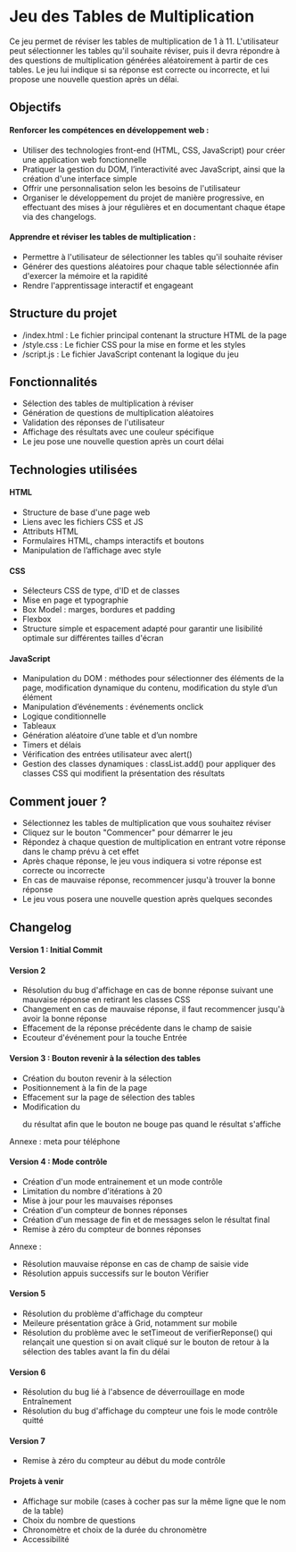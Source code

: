 # Jeu des Tables de Multiplication

Ce jeu permet de réviser les tables de multiplication de 1 à 11. L'utilisateur peut sélectionner les tables qu'il souhaite réviser, puis il devra répondre à des questions de multiplication générées aléatoirement à partir de ces tables. Le jeu lui indique si sa réponse est correcte ou incorrecte, et lui propose une nouvelle question après un délai.

## Objectifs

#### Renforcer les compétences en développement web :
- Utiliser des technologies front-end (HTML, CSS, JavaScript) pour créer une application web fonctionnelle
- Pratiquer la gestion du DOM, l’interactivité avec JavaScript, ainsi que la création d'une interface simple
- Offrir une personnalisation selon les besoins de l'utilisateur
- Organiser le développement du projet de manière progressive, en effectuant des mises à jour régulières et en documentant chaque étape via des changelogs.

#### Apprendre et réviser les tables de multiplication :
- Permettre à l'utilisateur de sélectionner les tables qu'il souhaite réviser
- Générer des questions aléatoires pour chaque table sélectionnée afin d'exercer la mémoire et la rapidité
- Rendre l'apprentissage interactif et engageant

## Structure du projet
- /index.html : Le fichier principal contenant la structure HTML de la page
- /style.css : Le fichier CSS pour la mise en forme et les styles
- /script.js : Le fichier JavaScript contenant la logique du jeu


## Fonctionnalités
- Sélection des tables de multiplication à réviser
- Génération de questions de multiplication aléatoires
- Validation des réponses de l'utilisateur
- Affichage des résultats avec une couleur spécifique
- Le jeu pose une nouvelle question après un court délai

## Technologies utilisées
#### HTML
- Structure de base d'une page web
- Liens avec les fichiers CSS et JS
- Attributs HTML
- Formulaires HTML, champs interactifs et boutons
- Manipulation de l’affichage avec style

#### CSS
- Sélecteurs CSS de type, d'ID et de classes
- Mise en page et typographie
- Box Model : marges, bordures et padding
- Flexbox
- Structure simple et espacement adapté pour garantir une lisibilité optimale sur différentes tailles d'écran

#### JavaScript
- Manipulation du DOM : méthodes pour sélectionner des éléments de la page, modification dynamique du contenu, modification du style d’un élément
- Manipulation d’événements : événements onclick
- Logique conditionnelle
- Tableaux
- Génération aléatoire d’une table et d’un nombre
- Timers et délais
- Vérification des entrées utilisateur avec alert()
- Gestion des classes dynamiques : classList.add() pour appliquer des classes CSS qui modifient la présentation des résultats

## Comment jouer ?
- Sélectionnez les tables de multiplication que vous souhaitez réviser
- Cliquez sur le bouton "Commencer" pour démarrer le jeu
- Répondez à chaque question de multiplication en entrant votre réponse dans le champ prévu à cet effet
- Après chaque réponse, le jeu vous indiquera si votre réponse est correcte ou incorrecte
- En cas de mauvaise réponse, recommencer jusqu'à trouver la bonne réponse
- Le jeu vous posera une nouvelle question après quelques secondes

## Changelog
#### Version 1 : Initial Commit

#### Version 2
- Résolution du bug d'affichage en cas de bonne réponse suivant une mauvaise réponse en retirant les classes CSS
- Changement en cas de mauvaise réponse, il faut recommencer jusqu'à avoir la bonne réponse
- Effacement de la réponse précédente dans le champ de saisie
- Ecouteur d'événement pour la touche Entrée

#### Version 3 : Bouton revenir à la sélection des tables
- Création du bouton revenir à la sélection
- Positionnement à la fin de la page
- Effacement sur la page de sélection des tables
- Modification du <p> du résultat afin que le bouton ne bouge pas quand le résultat s'affiche

Annexe : meta pour téléphone

#### Version 4 : Mode contrôle
- Création d'un mode entrainement et un mode contrôle
- Limitation du nombre d'itérations à 20
- Mise à jour pour les mauvaises réponses
- Création d'un compteur de bonnes réponses
- Création d'un message de fin et de messages selon le résultat final
- Remise à zéro du compteur de bonnes réponses

Annexe :
- Résolution mauvaise réponse en cas de champ de saisie vide
- Résolution appuis successifs sur le bouton Vérifier

#### Version 5
- Résolution du problème d'affichage du compteur
- Meileure présentation grâce à Grid, notamment sur mobile
- Résolution du problème avec le setTimeout de verifierReponse() qui relançait une question si on avait cliqué sur le bouton de retour à la sélection des tables avant la fin du délai

#### Version 6
- Résolution du bug lié à l'absence de déverrouillage en mode Entraînement
- Résolution du bug d'affichage du compteur une fois le mode contrôle quitté

#### Version 7
- Remise à zéro du compteur au début du mode contrôle 

#### Projets à venir
- Affichage sur mobile (cases à cocher pas sur la même ligne que le nom de la table)
- Choix du nombre de questions
- Chronomètre et choix de la durée du chronomètre
- Accessibilité
